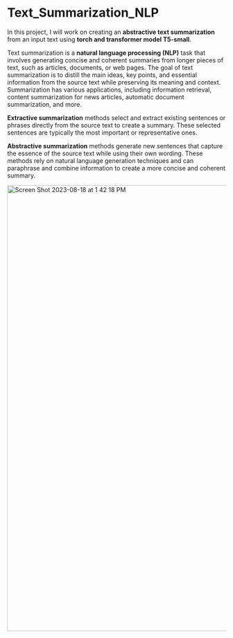 # Text_Summarization_NLP

In this project, I will work on creating an **abstractive text summarization** from an input text using **torch and transformer model T5-small**. 

Text summarization is a **natural language processing (NLP)** task that involves generating concise and coherent summaries from longer pieces of text, such as articles, documents, or web pages. The goal of text summarization is to distill the main ideas, key points, and essential information from the source text while preserving its meaning and context. Summarization has various applications, including information retrieval, content summarization for news articles, automatic document summarization, and more. 

**Extractive summarization** methods select and extract existing sentences or phrases directly from the source text to create a summary. These selected sentences are typically the most important or representative ones.

**Abstractive summarization** methods generate new sentences that capture the essence of the source text while using their own wording. These methods rely on natural language generation techniques and can paraphrase and combine information to create a more concise and coherent summary.

<img width="1029" alt="Screen Shot 2023-08-18 at 1 42 18 PM" src="https://github.com/mayank8893/Deep_Learning_and_Computer_Vision/assets/69361645/848ad17c-1c28-4c85-9a3a-8d64e1bf3529">

